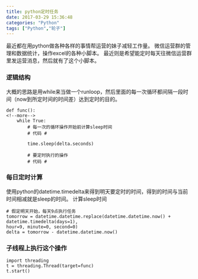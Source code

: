 ```yaml
---
title: python定时任务
date: 2017-03-29 15:36:48
categories: "Python"
tags: ["Python","轮子"]
---
```


最近都在用python做各种各样的事情帮运营的妹子减轻工作量。
微信运营群的管理和数据统计，操作excel的各种小脚本。
最近则是希望能定时每天往微信运营群里发运营消息，然后就有了这个小脚本。
<!--more-->

### 逻辑结构
大概的思路是用while来当做一个runloop，然后里面的每一次循环都间隔一段时间（now到所定时间的时间差）达到定时的目的。
```
def func():
<!--more-->
    while True:
        # 每一次的循环操作开始前计算sleep时间
        # 代码 #

        time.sleep(delta.seconds)
       
        # 要定时执行的操作
        # 代码 #
```

### 每日定时计算
使用python的datetime.timedelta来得到明天要定时的时间，得到的时间与当前时间相减就是sleep的时间。
计算sleep时间
```
# 假定明天开始，每天9点执行任务
tomorrow = datetime.datetime.replace(datetime.datetime.now() + datetime.timedelta(days=1), 
hour=9, minute=0, second=0)
delta = tomorrow - datetime.datetime.now()
```

### 子线程上执行这个操作

```
import threading
t = threading.Thread(target=func)
t.start()
```
